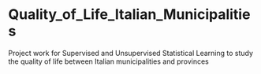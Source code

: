 # Quality_of_Life_Italian_Municipalities
Project work for Supervised and Unsupervised Statistical Learning to study the quality of life between Italian municipalities and provinces
